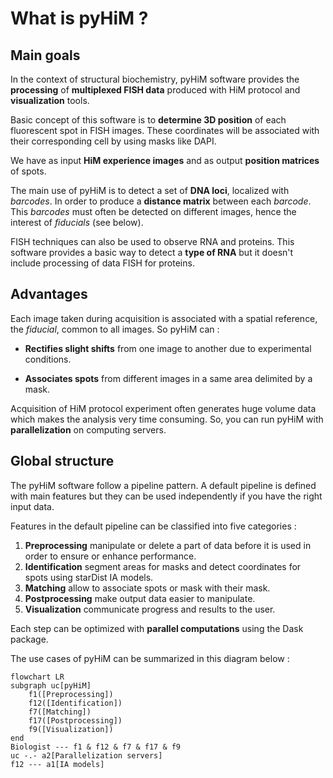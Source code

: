 # What is pyHiM ?

## Main goals

In the context of structural biochemistry, pyHiM software provides the **processing** of **multiplexed FISH data** produced with HiM protocol and **visualization** tools.

Basic concept of this software is to **determine 3D position** of each fluorescent spot in FISH images. These coordinates will be associated with their corresponding cell by using masks like DAPI.

We have as input **HiM experience images** and as output **position matrices** of spots.

The main use of pyHiM is to detect a set of **DNA loci**, localized with _barcodes_. In order to produce a **distance matrix** between each _barcode_. This _barcodes_ must often be detected on different images, hence the interest of _fiducials_ (see below).

FISH techniques can also be used to observe RNA and proteins. This software provides a basic way to detect a **type of RNA** but it doesn't include processing of data FISH for proteins.

## Advantages

Each image taken during acquisition is associated with a spatial reference, the _fiducial_, common to all images. So pyHiM can :

-   **Rectifies slight shifts** from one image to another due to experimental conditions.
    
-   **Associates spots** from different images in a same area delimited by a mask.
    

Acquisition of HiM protocol experiment often generates huge volume data which makes the analysis very time consuming. So, you can run pyHiM with **parallelization** on computing servers.

## Global structure
The pyHiM software follow a pipeline pattern. A default pipeline is defined with main features but they can be used independently if you have the right input data.

Features in the default pipeline can be classified into five categories :
1. **Preprocessing** manipulate or delete a part of data before it is used in order to ensure or enhance performance.
2. **Identification** segment areas for masks and detect coordinates for spots using starDist IA models.
3. **Matching** allow to associate spots or mask with their mask.
4. **Postprocessing** make output data easier to manipulate.
5. **Visualization** communicate progress and results to the user.

Each step can be optimized with **parallel computations** using the Dask package.

The use cases of pyHiM can be summarized in this diagram below :

```{mermaid}
flowchart LR
subgraph uc[pyHiM]
	f1([Preprocessing])
	f12([Identification])
	f7([Matching])
	f17([Postprocessing])
	f9([Visualization])
end
Biologist --- f1 & f12 & f7 & f17 & f9
uc -.- a2[Parallelization servers]
f12 --- a1[IA models]
```